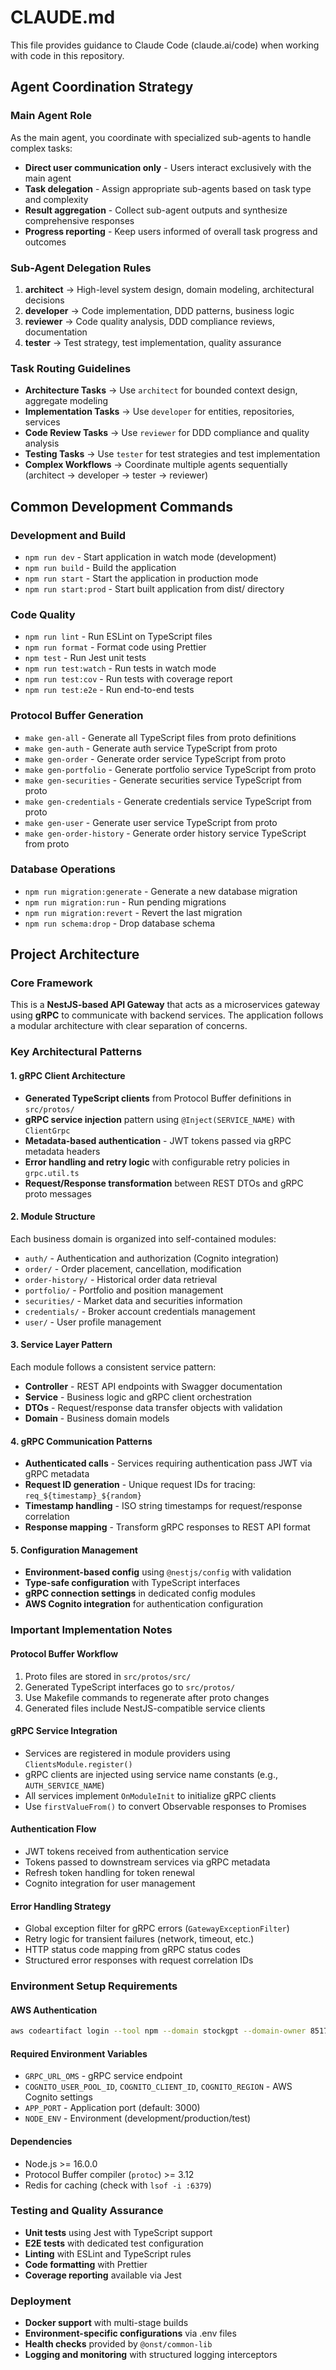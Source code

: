 # CLAUDE.md

This file provides guidance to Claude Code (claude.ai/code) when working with code in this repository.

## Agent Coordination Strategy

### Main Agent Role
As the main agent, you coordinate with specialized sub-agents to handle complex tasks:
- **Direct user communication only** - Users interact exclusively with the main agent
- **Task delegation** - Assign appropriate sub-agents based on task type and complexity
- **Result aggregation** - Collect sub-agent outputs and synthesize comprehensive responses
- **Progress reporting** - Keep users informed of overall task progress and outcomes

### Sub-Agent Delegation Rules
1. **architect** → High-level system design, domain modeling, architectural decisions
2. **developer** → Code implementation, DDD patterns, business logic
3. **reviewer** → Code quality analysis, DDD compliance reviews, documentation
4. **tester** → Test strategy, test implementation, quality assurance

### Task Routing Guidelines
- **Architecture Tasks** → Use `architect` for bounded context design, aggregate modeling
- **Implementation Tasks** → Use `developer` for entities, repositories, services
- **Code Review Tasks** → Use `reviewer` for DDD compliance and quality analysis  
- **Testing Tasks** → Use `tester` for test strategies and test implementation
- **Complex Workflows** → Coordinate multiple agents sequentially (architect → developer → tester → reviewer)

## Common Development Commands

### Development and Build
- `npm run dev` - Start application in watch mode (development)
- `npm run build` - Build the application 
- `npm run start` - Start the application in production mode
- `npm run start:prod` - Start built application from dist/ directory

### Code Quality
- `npm run lint` - Run ESLint on TypeScript files
- `npm run format` - Format code using Prettier
- `npm test` - Run Jest unit tests
- `npm run test:watch` - Run tests in watch mode
- `npm run test:cov` - Run tests with coverage report
- `npm run test:e2e` - Run end-to-end tests

### Protocol Buffer Generation
- `make gen-all` - Generate all TypeScript files from proto definitions
- `make gen-auth` - Generate auth service TypeScript from proto
- `make gen-order` - Generate order service TypeScript from proto
- `make gen-portfolio` - Generate portfolio service TypeScript from proto
- `make gen-securities` - Generate securities service TypeScript from proto
- `make gen-credentials` - Generate credentials service TypeScript from proto
- `make gen-user` - Generate user service TypeScript from proto
- `make gen-order-history` - Generate order history service TypeScript from proto

### Database Operations
- `npm run migration:generate` - Generate a new database migration
- `npm run migration:run` - Run pending migrations
- `npm run migration:revert` - Revert the last migration
- `npm run schema:drop` - Drop database schema

## Project Architecture

### Core Framework
This is a **NestJS-based API Gateway** that acts as a microservices gateway using **gRPC** to communicate with backend services. The application follows a modular architecture with clear separation of concerns.

### Key Architectural Patterns

#### 1. gRPC Client Architecture
- **Generated TypeScript clients** from Protocol Buffer definitions in `src/protos/`
- **gRPC service injection** pattern using `@Inject(SERVICE_NAME)` with `ClientGrpc`
- **Metadata-based authentication** - JWT tokens passed via gRPC metadata headers
- **Error handling and retry logic** with configurable retry policies in `grpc.util.ts`
- **Request/Response transformation** between REST DTOs and gRPC proto messages

#### 2. Module Structure
Each business domain is organized into self-contained modules:
- `auth/` - Authentication and authorization (Cognito integration)
- `order/` - Order placement, cancellation, modification
- `order-history/` - Historical order data retrieval
- `portfolio/` - Portfolio and position management
- `securities/` - Market data and securities information
- `credentials/` - Broker account credentials management
- `user/` - User profile management

#### 3. Service Layer Pattern
Each module follows a consistent service pattern:
- **Controller** - REST API endpoints with Swagger documentation
- **Service** - Business logic and gRPC client orchestration
- **DTOs** - Request/response data transfer objects with validation
- **Domain** - Business domain models

#### 4. gRPC Communication Patterns
- **Authenticated calls** - Services requiring authentication pass JWT via gRPC metadata
- **Request ID generation** - Unique request IDs for tracing: `req_${timestamp}_${random}`
- **Timestamp handling** - ISO string timestamps for request/response correlation
- **Response mapping** - Transform gRPC responses to REST API format

#### 5. Configuration Management
- **Environment-based config** using `@nestjs/config` with validation
- **Type-safe configuration** with TypeScript interfaces
- **gRPC connection settings** in dedicated config modules
- **AWS Cognito integration** for authentication configuration

### Important Implementation Notes

#### Protocol Buffer Workflow
1. Proto files are stored in `src/protos/src/`
2. Generated TypeScript interfaces go to `src/protos/`  
3. Use Makefile commands to regenerate after proto changes
4. Generated files include NestJS-compatible service clients

#### gRPC Service Integration
- Services are registered in module providers using `ClientsModule.register()`
- gRPC clients are injected using service name constants (e.g., `AUTH_SERVICE_NAME`)
- All services implement `OnModuleInit` to initialize gRPC clients
- Use `firstValueFrom()` to convert Observable responses to Promises

#### Authentication Flow
- JWT tokens received from authentication service
- Tokens passed to downstream services via gRPC metadata
- Refresh token handling for token renewal
- Cognito integration for user management

#### Error Handling Strategy
- Global exception filter for gRPC errors (`GatewayExceptionFilter`)
- Retry logic for transient failures (network, timeout, etc.)
- HTTP status code mapping from gRPC status codes
- Structured error responses with request correlation IDs

### Environment Setup Requirements

#### AWS Authentication
```bash
aws codeartifact login --tool npm --domain stockgpt --domain-owner 851725573450 --repository stockgpt-artifactory-npm
```

#### Required Environment Variables
- `GRPC_URL_OMS` - gRPC service endpoint
- `COGNITO_USER_POOL_ID`, `COGNITO_CLIENT_ID`, `COGNITO_REGION` - AWS Cognito settings
- `APP_PORT` - Application port (default: 3000)
- `NODE_ENV` - Environment (development/production/test)

#### Dependencies
- Node.js >= 16.0.0
- Protocol Buffer compiler (`protoc`) >= 3.12
- Redis for caching (check with `lsof -i :6379`)

### Testing and Quality Assurance
- **Unit tests** using Jest with TypeScript support
- **E2E tests** with dedicated test configuration
- **Linting** with ESLint and TypeScript rules
- **Code formatting** with Prettier
- **Coverage reporting** available via Jest

### Deployment
- **Docker support** with multi-stage builds
- **Environment-specific configurations** via .env files
- **Health checks** provided by `@onst/common-lib`
- **Logging and monitoring** with structured logging interceptors